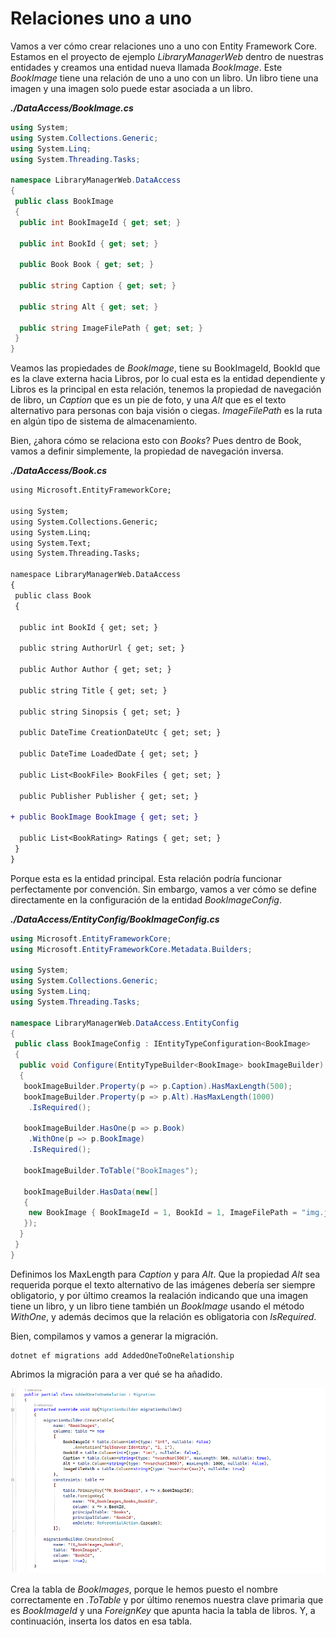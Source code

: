 # Relaciones uno a uno

Vamos a ver cómo crear relaciones uno a uno con Entity Framework Core. Estamos en el proyecto de ejemplo _LibraryManagerWeb_ dentro de nuestras entidades y creamos una entidad nueva llamada _BookImage_. Este _BookImage_ tiene una relación de uno a uno con un libro. Un libro tiene una imagen y una imagen solo puede estar asociada a un libro.

***./DataAccess/BookImage.cs***

```csharp
using System;
using System.Collections.Generic;
using System.Linq;
using System.Threading.Tasks;

namespace LibraryManagerWeb.DataAccess
{
 public class BookImage
 {
  public int BookImageId { get; set; }

  public int BookId { get; set; }

  public Book Book { get; set; }

  public string Caption { get; set; }

  public string Alt { get; set; }

  public string ImageFilePath { get; set; }
 }
}

```

Veamos las propiedades de _BookImage_, tiene su BookImageId, BookId que es la clave externa hacia Libros, por lo cual esta es la entidad dependiente y Libros es la principal en esta relación, tenemos la propiedad de navegación de libro, un _Caption_ que es un pie de foto, y una _Alt_ que es el texto alternativo para personas con baja visión o ciegas. _ImageFilePath_ es la ruta en algún tipo de sistema de almacenamiento.

Bien, ¿ahora cómo se relaciona esto con _Books_? Pues dentro de Book, vamos a definir simplemente, la propiedad de navegación inversa.

***./DataAccess/Book.cs***

```diff
using Microsoft.EntityFrameworkCore;

using System;
using System.Collections.Generic;
using System.Linq;
using System.Text;
using System.Threading.Tasks;

namespace LibraryManagerWeb.DataAccess
{
 public class Book
 {

  public int BookId { get; set; }

  public string AuthorUrl { get; set; }

  public Author Author { get; set; }

  public string Title { get; set; }

  public string Sinopsis { get; set; }

  public DateTime CreationDateUtc { get; set; }

  public DateTime LoadedDate { get; set; }

  public List<BookFile> BookFiles { get; set; }

  public Publisher Publisher { get; set; }

+ public BookImage BookImage { get; set; }

  public List<BookRating> Ratings { get; set; }
 }
}

```

Porque esta es la entidad principal. Esta relación podría funcionar perfectamente por convención. Sin embargo, vamos a ver cómo se define directamente en la configuración de la entidad _BookImageConfig_.

***./DataAccess/EntityConfig/BookImageConfig.cs***

```csharp
using Microsoft.EntityFrameworkCore;
using Microsoft.EntityFrameworkCore.Metadata.Builders;

using System;
using System.Collections.Generic;
using System.Linq;
using System.Threading.Tasks;

namespace LibraryManagerWeb.DataAccess.EntityConfig
{
 public class BookImageConfig : IEntityTypeConfiguration<BookImage>
 {
  public void Configure(EntityTypeBuilder<BookImage> bookImageBuilder)
  {
   bookImageBuilder.Property(p => p.Caption).HasMaxLength(500);
   bookImageBuilder.Property(p => p.Alt).HasMaxLength(1000)
    .IsRequired();

   bookImageBuilder.HasOne(p => p.Book)
    .WithOne(p => p.BookImage)
    .IsRequired();

   bookImageBuilder.ToTable("BookImages");

   bookImageBuilder.HasData(new[]
   {
    new BookImage { BookImageId = 1, BookId = 1, ImageFilePath = "img.jpg", Caption = "text", Alt = "Una imagen del libro" }
   });
  }
 }
}

```

Definimos los MaxLength para _Caption_ y para _Alt_. Que la propiedad _Alt_ sea requerida porque el texto alternativo de las imágenes debería ser siempre obligatorio, y por último creamos la realación indicando que una imagen tiene un libro, y un libro tiene también un _BookImage_ usando el método _WithOne_, y además decimos que la relación es obligatoria con _IsRequired_.

Bien, compilamos y vamos a generar la migración.

```shell
dotnet ef migrations add AddedOneToOneRelationship
```

Abrimos la migración para a ver qué se ha añadido.

<img src="./content/added-one-to-one-relation.png" style="zoom:80%">

Crea la tabla de _BookImages_, porque le hemos puesto el nombre correctamente en _.ToTable_ y por último renemos nuestra clave primaria que es _BookImageId_ y una _ForeignKey_ que apunta hacia la tabla de libros. Y, a continuación, inserta los datos en esa tabla.

